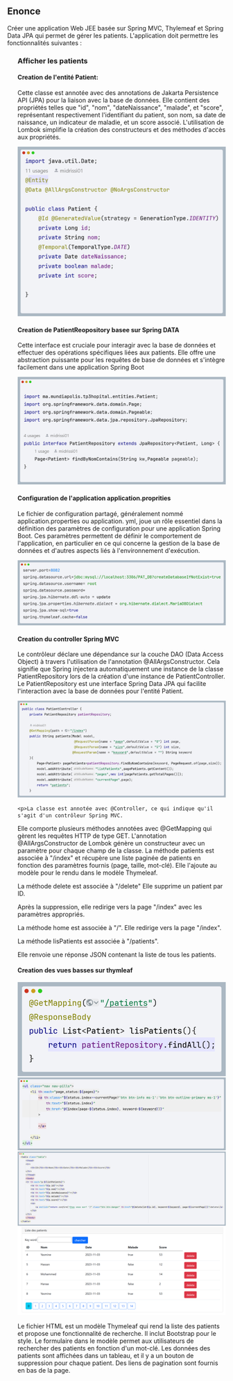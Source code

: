 
<h2>Enonce</h2>
<p>Créer une application Web JEE basée sur Spring MVC, Thylemeaf et Spring Data JPA qui permet de gérer les patients. L'application doit permettre les fonctionnalités suivantes :</p>
<ul>
<h3>Afficher les patients </h3>
<h4>Creation de l'entité Patient: </h4>
    <p>
        Cette classe est annotée avec des annotations de Jakarta Persistence API (JPA) pour la liaison avec la base de données.
        Elle contient des propriétés telles que "id", "nom", "dateNaissance", "malade", et "score", représentant respectivement
        l'identifiant du patient, son nom, sa date de naissance, un indicateur de maladie, et un score associé.
        L'utilisation de Lombok simplifie la création des constructeurs et des méthodes d'accès aux propriétés.
    </p>
<img src="captures/patient.png" alt="patient">

<h4>Creation de PatientReopository basee sur Spring DATA</h4>
<p>Cette interface est cruciale pour interagir avec la base de données et effectuer des opérations spécifiques liées aux patients.
Elle offre une abstraction puissante pour les requêtes de base de données et s'intègre facilement dans une application Spring Boot</p>
<img src="captures/patientRepository.png" alt="patientRepository">


<h4>Configuration de l'application application.proprities</h4>
<p>Le fichier de configuration partagé, généralement nommé application.properties ou application.
yml, joue un rôle essentiel dans la définition des paramètres de configuration pour une application Spring Boot. Ces paramètres
permettent de définir le comportement de l'application,
en particulier en ce qui concerne la gestion de la base de données et d'autres aspects liés à l'environnement d'exécution.</p>
<img src="captures/capture_applicationproprities.png" alt="capture_applicationproprities">


<h4>Creation du controller Spring MVC</h4>
<p>Le contrôleur déclare une dépendance sur la couche DAO (Data Access Object) à travers l'utilisation de l'annotation @AllArgsConstructor. Cela signifie que Spring injectera automatiquement une instance de la classe PatientRepository lors de la création d'une instance de PatientController. Le PatientRepository est une interface Spring Data JPA qui facilite l'interaction avec la base de données pour l'entité Patient.</p>
<img src="captures/screenshot_controller.png" alt="screenshot_controller">
<!-- Déclaration du contrôleur avec @Controller -->
<!-- Elle gère les requêtes HTTP de type GET -->
<!-- @AllArgsConstructor génère un constructeur avec un paramètre pour chaque champ de la classe -->
<!-- La méthode patients est associée à "/index" -->
<!-- Elle récupère une liste paginée de patients en fonction des paramètres fournis -->
<!-- et l'ajoute au modèle pour le rendu dans le modèle Thymeleaf -->

    <p>La classe est annotée avec @Controller, ce qui indique qu'il s'agit d'un contrôleur Spring MVC.

   Elle comporte plusieurs méthodes annotées avec @GetMapping qui gèrent les requêtes HTTP de type GET.
    L'annotation @AllArgsConstructor de Lombok génère un constructeur avec un paramètre pour chaque champ de la classe.
    La méthode patients est associée à "/index" et récupère une liste paginée de patients en fonction des paramètres fournis (page, taille, mot-clé).
    Elle l'ajoute au modèle pour le rendu dans le modèle Thymeleaf.</p>



   La méthode delete est associée à "/delete"
   Elle supprime un patient par ID.
   
Après la suppression, elle redirige vers la page "/index" avec les paramètres appropriés.</p>

La méthode home est associée à "/".
Elle redirige vers la page "/index".</p>

<!-- La méthode lisPatients est associée à "/patients" -->
<!-- Elle renvoie une réponse JSON contenant la liste de tous les patients -->
<div>
    <p>La méthode lisPatients est associée à "/patients".</p>
    <p>Elle renvoie une réponse JSON contenant la liste de tous les patients.</p>
</div>

<h4>Creation des vues basses sur thymleaf</h4>
<p></p>
<img src="captures/listePatients_methode.png">
<img src="captures/paginationHTML.png">
<img src="captures/tableauDesPatients.png">
<img src="captures/img.png">
<p>Le fichier HTML est un modèle Thymeleaf qui rend la liste des patients et propose une fonctionnalité de recherche.
Il inclut Bootstrap pour le style.
Le formulaire dans le modèle permet aux utilisateurs de rechercher des patients en fonction d'un mot-clé.
Les données des patients sont affichées dans un tableau, et il y a un bouton de suppression pour chaque patient.
Des liens de pagination sont fournis en bas de la page.</p>






</ul>




